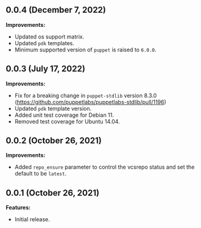 ## 0.0.4 (December 7, 2022)

**Improvements:**

- Updated os support matrix.
- Updated `pdk` templates.
- Minimum supported version of `puppet` is raised to `6.0.0`.

## 0.0.3 (July 17, 2022)

**Improvements:**

- Fix for a breaking change in `puppet-stdlib` version 8.3.0 (https://github.com/puppetlabs/puppetlabs-stdlib/pull/1196)
- Updated `pdk` template version.
- Added unit test coverage for Debian 11.
- Removed test coverage for Ubuntu 14.04.

## 0.0.2 (October 26, 2021)

**Improvements:**

  - Added `repo_ensure` parameter to control the vcsrepo status and set the default to be `latest`.

## 0.0.1 (October 26, 2021)

**Features:**

  - Initial release.


